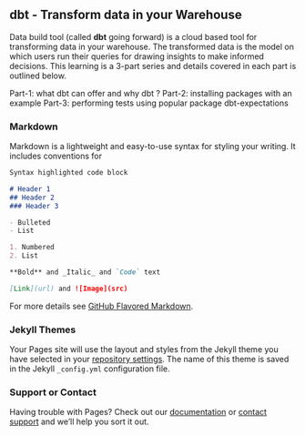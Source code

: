 ## dbt - Transform data in your Warehouse

Data build tool (called **dbt** going forward) is a cloud based tool for transforming data in your warehouse. The transformed data is the model on which users run their queries for drawing insights to make informed decisions. This learning is a 3-part series and details covered in each part is outlined below.

Part-1: what dbt can offer and why dbt ?
Part-2: installing packages with an example
Part-3: performing tests using popular package dbt-expectations

### Markdown

Markdown is a lightweight and easy-to-use syntax for styling your writing. It includes conventions for

```markdown
Syntax highlighted code block

# Header 1
## Header 2
### Header 3

- Bulleted
- List

1. Numbered
2. List

**Bold** and _Italic_ and `Code` text

[Link](url) and ![Image](src)
```

For more details see [GitHub Flavored Markdown](https://guides.github.com/features/mastering-markdown/).

### Jekyll Themes

Your Pages site will use the layout and styles from the Jekyll theme you have selected in your [repository settings](https://github.com/s-vinay/explore-dbt/settings/pages). The name of this theme is saved in the Jekyll `_config.yml` configuration file.

### Support or Contact

Having trouble with Pages? Check out our [documentation](https://docs.github.com/categories/github-pages-basics/) or [contact support](https://support.github.com/contact) and we’ll help you sort it out.
